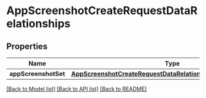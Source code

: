 # AppScreenshotCreateRequestDataRelationships

## Properties
Name | Type | Description | Notes
------------ | ------------- | ------------- | -------------
**appScreenshotSet** | [**AppScreenshotCreateRequestDataRelationshipsAppScreenshotSet**](AppScreenshotCreateRequestDataRelationshipsAppScreenshotSet.md) |  | 

[[Back to Model list]](../README.md#documentation-for-models) [[Back to API list]](../README.md#documentation-for-api-endpoints) [[Back to README]](../README.md)


